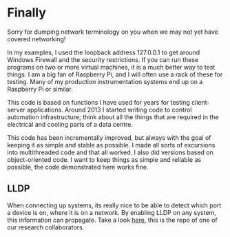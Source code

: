 # Finally

Sorry for dumping network terminology on you when we may not yet have covered networking!&#x20;

In my examples, I used the loopback address 127.0.0.1 to get around Windows Firewall and the security restrictions. If you can run these programs on two or more virtual machines, it is a much better way to test things. I am a big fan of Raspberry Pi, and I will often use a rack of these for testing. Many of my production instrumentation systems end up on a Raspberry Pi or similar.&#x20;

This code is based on functions I have used for years for testing client-server applications. Around 2013 I started writing code to control automation infrastructure; think about all the things that are required in the electrical and cooling parts of a data centre.&#x20;

This code has been incrementally improved, but always with the goal of keeping it as simple and stable as possible. I made all sorts of excursions into multithreaded code and that all worked. I also did versions based on object-oriented code. I want to keep things as simple and reliable as possible, the code demonstrated here works fine.

## LLDP

When connecting up systems, its really nice to be able to detect which port a device is on, where it is on a network. By enabling LLDP on any system, this information can propagate. Take a look [here](https://github.com/OpenCPSL/Setup_LLDP), this is the repo of one of our research collaborators.&#x20;
